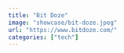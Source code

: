 ```yaml
---
title: "Bit Doze"
image: "showcase/bit-doze.jpeg"
url: "https://www.bitdoze.com/"
categories: ["tech"]
---
```

